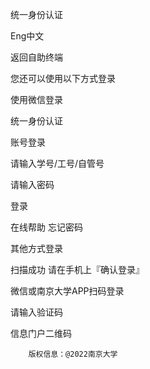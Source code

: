 









统一身份认证











Eng中文

返回自助终端




您还可以使用以下方式登录






使用微信登录










统一身份认证



账号登录










请输入学号/工号/自管号





请输入密码




登录
                            



在线帮助
忘记密码



其他方式登录




























扫描成功
请在手机上『确认登录』


















微信或南京大学APP扫码登录








请输入验证码






信息门户二维码










	    版权信息：@2022南京大学
	















